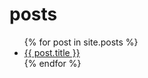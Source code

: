 # __posts__

<ul>
  {% for post in site.posts %}
    <li><a href="{{ post.url }}">{{ post.title }}</a></li>
  {% endfor %}
</ul>
